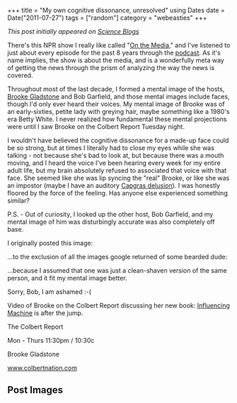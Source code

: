 +++
title = "My own cognitive dissonance, unresolved"
using Dates
date = Date("2011-07-27")
tags = ["random"]
category = "webeasties"
+++

_This post initially appeared on [Science Blogs](http://scienceblogs.com/webeasties)_

There's this NPR show I really like called "[On the Media,](http://onthemedia.org)" and I've listened to just about every episode for the past 8 years through the [podcast](http://www.onthemedia.org/podcast/). As it's name implies, the show is about the media, and is a wonderfully meta way of getting the news through the prism of analyzing the way the news is covered.

Throughout most of the last decade, I formed a mental image of the hosts, [Brooke Gladstone](_blank) and Bob Garfield, and those mental images include faces, though I'd only ever heard their voices. My mental image of Brooke was of an early-sixties, petite lady with greying hair, maybe something like a 1980's era Betty White. I never realized how fundamental these mental projections were until I saw Brooke on the Colbert Report Tuesday night.

I wouldn't have believed the cognitive dissonance for a made-up face could be so strong, but at times I literally had to close my eyes while she was talking - not because she's bad to look at, but because there was a mouth moving, and I heard the voice I've been hearing every week for my entire adult life, but my brain absolutely refused to associated that voice with that face. She seemed like she was lip syncing the "real" Brooke, or like she was an impostor (maybe I have an auditory [Capgras delusion](http://en.wikipedia.org/wiki/Capgras_delusion)). 
I was honestly floored by the force of the feeling. Has anyone else experienced something similar?

P.S. - Out of curiosity, I looked up the other host, Bob Garfield, and my mental image of him was disturbingly accurate was also completely off base.

I originally posted this image:

...to the exclusion of all the images google returned of some bearded dude:

...because I assumed that one was just a clean-shaven version of the same person, and it fit my mental image better.

Sorry, Bob, I am ashamed :-(

Video of Brooke on the Colbert Report discussing her new book: [Influencing Machine](http://www.amazon.com/Influencing-Machine-Brooke-Gladstone-Media/dp/0393077799) is after the jump. 

The Colbert Report

Mon - Thurs 11:30pm / 10:30c

Brooke Gladstone

www.colbertnation.com
     
  

 ## Post Images


